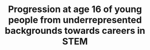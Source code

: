 ---
layout: default
title: Progression at age 16 of young people from underrepresented backgrounds towards careers in STEM
authors: Louis Hodge, Lorna Stevenson, Baz Ramaiah, and Jenny Griffiths
year: 2024
institution: Education Policy Institute
address: London, UK
type: Research Report
url: https://epi.org.uk/wp-content/uploads/2024/11/EPI-CfEY_STEM-underrepresented-backgrounds_publication-version.pdf
---